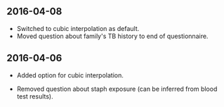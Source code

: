 ## 2016-04-08

* Switched to cubic interpolation as default.
* Moved question about family's TB history to end of questionnaire.

## 2016-04-06
* Added option for cubic interpolation.

* Removed question about staph exposure (can be inferred from blood test results).
